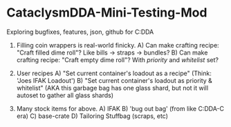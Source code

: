 # CataclysmDDA-Mini-Testing-Mod
Exploring bugfixes, features, json, github for C:DDA

1) Filling coin wrappers is real-world finicky.
    A) Can make crafting recipe: "Craft filled dime roll"? Like bills -> straps -> bundles?
    B) Can make crafting recipe: "Craft empty dime roll"? With *priority* and *whitelist* set?
    
2) User recipes
    A) "Set current container's loadout as a recipe" (Think: 'Joes IFAK Loadout')
    B) "Set current container's loadout as priority & whitelist" (AKA this garbage bag has one glass shard, but not it will autoset to gather all glass shards)
    
3) Many stock items for above.
    A) IFAK
    B) 'bug out bag' (from like C:DDA-C era)
    C) base-crate
    D) Tailoring Stuffbag (scraps, etc)
